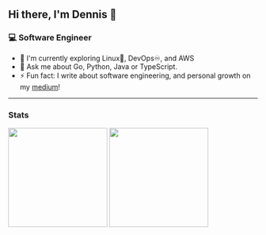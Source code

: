 ## Hi there, I'm Dennis 👋

### 💻 Software Engineer

- 🌱 I'm currently exploring Linux🐧, DevOps♾, and AWS
- 💬 Ask me about Go, Python, Java or TypeScript.
- ⚡ Fun fact: I write about software engineering, and personal growth on my [medium](https://medium.com/@dennisappiah)!

<hr />

### Stats

<div>
 <img height="200em" src="https://github-readme-stats.vercel.app/api?username=dennisappiah&layout=compact&show_icons=true&theme=dark" />
 <img height="200em" src="https://github-readme-stats.vercel.app/api/top-langs/?username=dennisappiah&layout=compact&langs_count=8&theme=dark&hide=css,scss,html,tex,makefile,ShaderLab,HLSL" />
</div>
